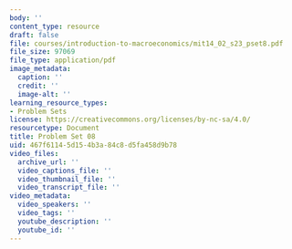 ```yaml
---
body: ''
content_type: resource
draft: false
file: courses/introduction-to-macroeconomics/mit14_02_s23_pset8.pdf
file_size: 97069
file_type: application/pdf
image_metadata:
  caption: ''
  credit: ''
  image-alt: ''
learning_resource_types:
- Problem Sets
license: https://creativecommons.org/licenses/by-nc-sa/4.0/
resourcetype: Document
title: Problem Set 08
uid: 467f6114-5d15-4b3a-84c8-d5fa458d9b78
video_files:
  archive_url: ''
  video_captions_file: ''
  video_thumbnail_file: ''
  video_transcript_file: ''
video_metadata:
  video_speakers: ''
  video_tags: ''
  youtube_description: ''
  youtube_id: ''
---
```


